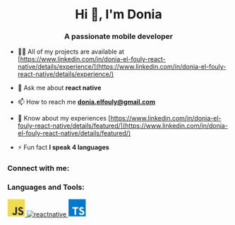 <h1 align="center">Hi 👋, I'm Donia</h1>
<h3 align="center">A passionate mobile developer</h3>

- 👨‍💻 All of my projects are available at [https://www.linkedin.com/in/donia-el-fouly-react-native/details/experience/](https://www.linkedin.com/in/donia-el-fouly-react-native/details/experience/)

- 💬 Ask me about **react native**

- 📫 How to reach me **donia.elfouly@gmail.com**

- 📄 Know about my experiences [https://www.linkedin.com/in/donia-el-fouly-react-native/details/featured/](https://www.linkedin.com/in/donia-el-fouly-react-native/details/featured/)

- ⚡ Fun fact **I speak 4 languages**

<h3 align="left">Connect with me:</h3>
<p align="left">
</p>

<h3 align="left">Languages and Tools:</h3>
<p align="left"> <a href="https://developer.mozilla.org/en-US/docs/Web/JavaScript" target="_blank" rel="noreferrer"> <img src="https://raw.githubusercontent.com/devicons/devicon/master/icons/javascript/javascript-original.svg" alt="javascript" width="40" height="40"/> </a> <a href="https://reactnative.dev/" target="_blank" rel="noreferrer"> <img src="https://reactnative.dev/img/header_logo.svg" alt="reactnative" width="40" height="40"/> </a> <a href="https://www.typescriptlang.org/" target="_blank" rel="noreferrer"> <img src="https://raw.githubusercontent.com/devicons/devicon/master/icons/typescript/typescript-original.svg" alt="typescript" width="40" height="40"/> </a> </p>
